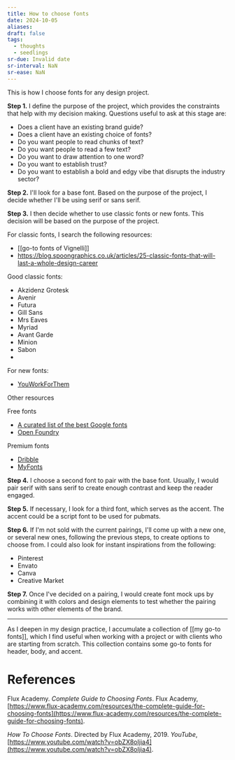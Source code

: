 ```yaml
---
title: How to choose fonts
date: 2024-10-05
aliases: 
draft: false
tags:
  - thoughts
  - seedlings
sr-due: Invalid date
sr-interval: NaN
sr-ease: NaN
---
```

This is how I choose fonts for any design project.

**Step 1.** I define the purpose of the project, which provides the constraints that help with my decision making. Questions useful to ask at this stage are:
- Does a client have an existing brand guide?
- Does a client have an existing choice of fonts?
- Do you want people to read chunks of text?
- Do you want people to read a few text?
- Do you want to draw attention to one word?
- Do you want to establish trust?
- Do you want to establish a bold and edgy vibe that disrupts the industry sector?

**Step 2.** I'll look for a base font. Based on the purpose of the project, I decide whether I'll be using serif or sans serif.

**Step 3.** I then decide whether to use classic fonts or new fonts. This decision will be based on the purpose of the project.

For classic fonts, I search the following resources:
- [[go-to fonts of Vignelli]]
- https://blog.spoongraphics.co.uk/articles/25-classic-fonts-that-will-last-a-whole-design-career

Good classic fonts:
- Akzidenz Grotesk
- Avenir
- Futura
- Gill Sans
- Mrs Eaves
- Myriad
- Avant Garde
- Minion
- Sabon
- 

For new fonts:
- [YouWorkForThem](https://www.youworkforthem.com/)

Other resources

Free fonts
- [A curated list of the best Google fonts](https://www.typewolf.com/google-fonts)
- [Open Foundry](https://open-foundry.com/)

Premium fonts
- [Dribble](https://dribbble.com/tags/fonts)
- [MyFonts](https://www.myfonts.com/)

**Step 4.** I choose a second font to pair with the base font. Usually, I would pair serif with sans serif to create enough contrast and keep the reader engaged.

**Step 5.** If necessary, I look for a third font, which serves as the accent. The accent could be a script font to be used for pubmats.

**Step 6.** If I'm not sold with the current pairings, I'll come up with a new one, or several new ones, following the previous steps, to create options to choose from. I could also look for instant inspirations from the following:
- Pinterest
- Envato
- Canva
- Creative Market

**Step 7.** Once I've decided on a pairing, I would create font mock ups by combining it with colors and design elements to test whether the pairing works with other elements of the brand.

***

As I deepen in my design practice, I accumulate a collection of [[my go-to fonts]], which I find useful when working with a project or with clients who are starting from scratch. This collection contains some go-to fonts for header, body, and accent.

# References

Flux Academy. _Complete Guide to Choosing Fonts_. Flux Academy, [https://www.flux-academy.com/resources/the-complete-guide-for-choosing-fonts](https://www.flux-academy.com/resources/the-complete-guide-for-choosing-fonts).

_How To Choose Fonts_. Directed by Flux Academy, 2019. _YouTube_, [https://www.youtube.com/watch?v=obZX8oIjia4](https://www.youtube.com/watch?v=obZX8oIjia4).